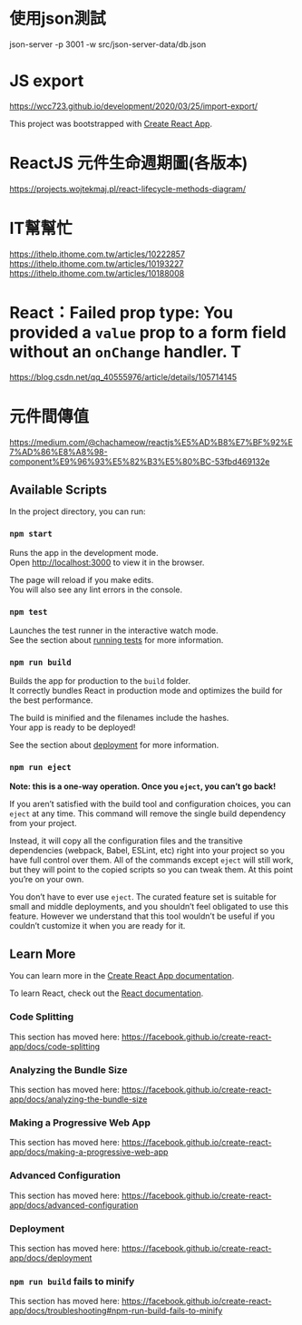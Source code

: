 # 使用json測試
json-server -p 3001 -w src/json-server-data/db.json

# JS export 
https://wcc723.github.io/development/2020/03/25/import-export/

This project was bootstrapped with [Create React App](https://github.com/facebook/create-react-app).

# ReactJS 元件生命週期圖(各版本)
https://projects.wojtekmaj.pl/react-lifecycle-methods-diagram/

# IT幫幫忙
https://ithelp.ithome.com.tw/articles/10222857
https://ithelp.ithome.com.tw/articles/10193227
https://ithelp.ithome.com.tw/articles/10188008

# React：Failed prop type: You provided a `value` prop to a form field without an `onChange` handler. T
https://blog.csdn.net/qq_40555976/article/details/105714145

# 元件間傳值
https://medium.com/@chachameow/reactjs%E5%AD%B8%E7%BF%92%E7%AD%86%E8%A8%98-component%E9%96%93%E5%82%B3%E5%80%BC-53fbd469132e

## Available Scripts

In the project directory, you can run:

### `npm start`

Runs the app in the development mode.<br />
Open [http://localhost:3000](http://localhost:3000) to view it in the browser.

The page will reload if you make edits.<br />
You will also see any lint errors in the console.

### `npm test`

Launches the test runner in the interactive watch mode.<br />
See the section about [running tests](https://facebook.github.io/create-react-app/docs/running-tests) for more information.

### `npm run build`

Builds the app for production to the `build` folder.<br />
It correctly bundles React in production mode and optimizes the build for the best performance.

The build is minified and the filenames include the hashes.<br />
Your app is ready to be deployed!

See the section about [deployment](https://facebook.github.io/create-react-app/docs/deployment) for more information.

### `npm run eject`

**Note: this is a one-way operation. Once you `eject`, you can’t go back!**

If you aren’t satisfied with the build tool and configuration choices, you can `eject` at any time. This command will remove the single build dependency from your project.

Instead, it will copy all the configuration files and the transitive dependencies (webpack, Babel, ESLint, etc) right into your project so you have full control over them. All of the commands except `eject` will still work, but they will point to the copied scripts so you can tweak them. At this point you’re on your own.

You don’t have to ever use `eject`. The curated feature set is suitable for small and middle deployments, and you shouldn’t feel obligated to use this feature. However we understand that this tool wouldn’t be useful if you couldn’t customize it when you are ready for it.

## Learn More

You can learn more in the [Create React App documentation](https://facebook.github.io/create-react-app/docs/getting-started).

To learn React, check out the [React documentation](https://reactjs.org/).

### Code Splitting

This section has moved here: https://facebook.github.io/create-react-app/docs/code-splitting

### Analyzing the Bundle Size

This section has moved here: https://facebook.github.io/create-react-app/docs/analyzing-the-bundle-size

### Making a Progressive Web App

This section has moved here: https://facebook.github.io/create-react-app/docs/making-a-progressive-web-app

### Advanced Configuration

This section has moved here: https://facebook.github.io/create-react-app/docs/advanced-configuration

### Deployment

This section has moved here: https://facebook.github.io/create-react-app/docs/deployment

### `npm run build` fails to minify

This section has moved here: https://facebook.github.io/create-react-app/docs/troubleshooting#npm-run-build-fails-to-minify
